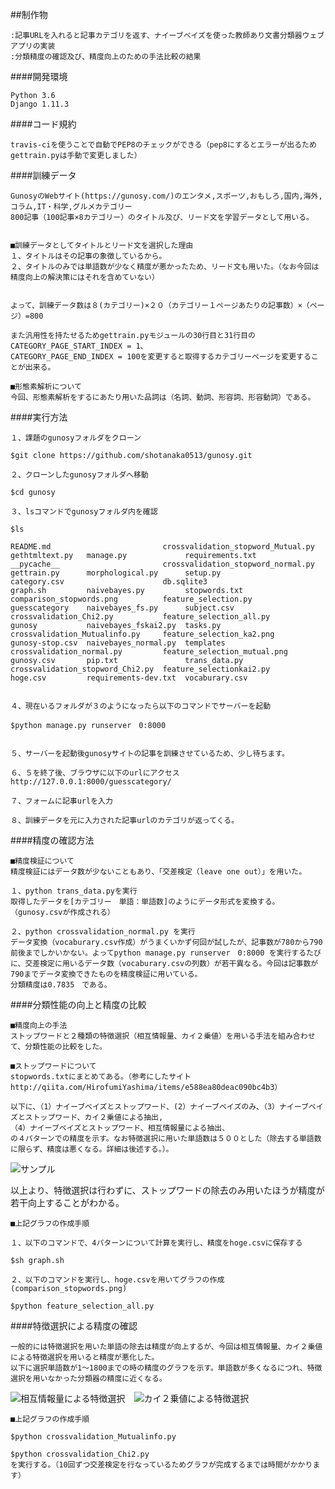 
##制作物
```
:記事URLを入れると記事カテゴリを返す、ナイーブベイズを使った教師あり文書分類器ウェブアプリの実装
:分類精度の確認及び、精度向上のための手法比較の結果
```
####開発環境
```
Python 3.6
Django 1.11.3
```
####コード規約
```
travis-ciを使うことで自動でPEP8のチェックができる（pep8にするとエラーが出るためgettrain.pyは手動で変更しました）
```
####訓練データ
```
GunosyのWebサイト(https://gunosy.com/)のエンタメ,スポーツ,おもしろ,国内,海外,コラム,IT・科学,グルメカテゴリー
800記事（100記事×8カテゴリー）のタイトル及び、リード文を学習データとして用いる。


■訓練データとしてタイトルとリード文を選択した理由
１、タイトルはその記事の象徴しているから。
２、タイトルのみでは単語数が少なく精度が悪かったため、リード文も用いた。（なお今回は精度向上の解決策にはそれを含めていない）


よって、訓練データ数は８(カテゴリー)×２０（カテゴリー１ページあたりの記事数）×（ページ）=800

また汎用性を持たせるためgettrain.pyモジュールの30行目と31行目のCATEGORY_PAGE_START_INDEX = 1、
CATEGORY_PAGE_END_INDEX = 100を変更すると取得するカテゴリーページを変更することが出来る。

■形態素解析について
今回、形態素解析をするにあたり用いた品詞は（名詞、動詞、形容詞、形容動詞）である。
```

####実行方法
```
１、課題のgunosyフォルダをクローン  

$git clone https://github.com/shotanaka0513/gunosy.git  

２、クローンしたgunosyフォルダへ移動  

$cd gunosy    

３、lsコマンドでgunosyフォルダ内を確認  

$ls

README.md                         crossvalidation_stopword_Mutual.py  gethtmltext.py   manage.py             requirements.txt
__pycache__                       crossvalidation_stopword_normal.py  gettrain.py      morphological.py      setup.py
category.csv                      db.sqlite3                          graph.sh         naivebayes.py         stopwords.txt
comparison_stopwords.png          feature_selection.py                guesscategory    naivebayes_fs.py      subject.csv
crossvalidation_Chi2.py           feature_selection_all.py            gunosy           naivebayes_fskai2.py  tasks.py
crossvalidation_Mutualinfo.py     feature_selection_ka2.png           gunosy-stop.csv  naivebayes_normal.py  templates
crossvalidation_normal.py         feature_selection_mutual.png        gunosy.csv       pip.txt               trans_data.py
crossvalidation_stopword_Chi2.py  feature_selectionkai2.py            hoge.csv         requirements-dev.txt  vocaburary.csv


４、現在いるフォルダが３のようになったら以下のコマンドでサーバーを起動  

$python manage.py runserver　0:8000　


５、サーバーを起動後gunosyサイトの記事を訓練させているため、少し待ちます。  

６、５を終了後、ブラウザに以下のurlにアクセス  
http://127.0.0.1:8000/guesscategory/

７、フォームに記事urlを入力  

８、訓練データを元に入力された記事urlのカテゴリが返ってくる。

```

####精度の確認方法
```
■精度検証について
精度検証にはデータ数が少ないこともあり、「交差検定（leave one out）」を用いた。

１、python trans_data.pyを実行
取得したデータを[カテゴリー　単語：単語数]のようにデータ形式を変換する。（gunosy.csvが作成される）

２、python crossvalidation_normal.py を実行
データ変換（vocaburary.csv作成）がうまくいかず何回が試したが、記事数が780から790前後までしかいかない。よってpython manage.py runserver　0:8000 を実行するたびに、交差検定に用いるデータ数（vocaburary.csvの列数）が若干異なる。今回は記事数が790までデータ変換できたものを精度検証に用いている。
分類精度は0.7835　である。
```


####分類性能の向上と精度の比較
```
■精度向上の手法
ストップワードと２種類の特徴選択（相互情報量、カイ２乗値）を用いる手法を組み合わせて、分類性能の比較をした。

■ストップワードについて
stopwords.txtにまとめてある。（参考にしたサイトhttp://qiita.com/HirofumiYashima/items/e588ea80deac090bc4b3）

以下に、（1）ナイーブベイズとストップワード、(2）ナイーブベイズのみ、（3）ナイーブベイズとストップワード、カイ２乗値による抽出,
（4）ナイーブベイズとストップワード、相互情報量による抽出、
の４パターンでの精度を示す。なお特徴選択に用いた単語数は５００とした（除去する単語数に限らず、精度は悪くなる。詳細は後述する。）。

```

<img src="https://user-images.githubusercontent.com/25298659/29155355-98bc063a-7dd6-11e7-9118-7b06561e703c.png"  title="サンプル" >

以上より、特徴選択は行わずに、ストップワードの除去のみ用いたほうが精度が若干向上することがわかる。

```
■上記グラフの作成手順

１、以下のコマンドで、4パターンについて計算を実行し、精度をhoge.csvに保存する

$sh graph.sh

２、以下のコマンドを実行し、hoge.csvを用いてグラフの作成  (comparison_stopwords.png)

$python feature_selection_all.py

```
####特徴選択による精度の確認
```
一般的には特徴選択を用いた単語の除去は精度が向上するが、今回は相互情報量、カイ２乗値による特徴選択を用いると精度が悪化した。
以下に選択単語数が1〜1800までの時の精度のグラフを示す。単語数が多くなるにつれ、特徴選択を用いなかった分類器の精度に近くなる。
```

<img src="https://user-images.githubusercontent.com/25298659/29155366-b543ef8e-7dd6-11e7-92f8-78dcf2495ef7.png"  title="相互情報量による特徴選択" >　<img src="https://user-images.githubusercontent.com/25298659/29155370-bd570f1c-7dd6-11e7-802f-ae1272bc9c0c.png"  title="カイ２乗値による特徴選択" >　

```
■上記グラフの作成手順

$python crossvalidation_Mutualinfo.py

$python crossvalidation_Chi2.py
を実行する。（10回ずつ交差検定を行なっているためグラフが完成するまでは時間がかかります）   
```     
